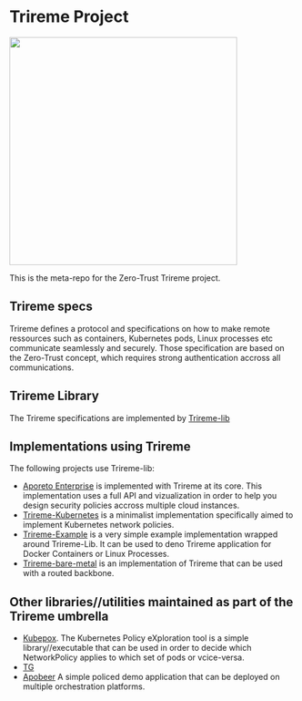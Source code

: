 # Trireme Project

<img src="docs/trireme.png" width="400">

This is the meta-repo for the Zero-Trust Trireme project.

## Trireme specs

Trireme defines a protocol and specifications on how to make remote ressources such as containers, Kubernetes pods, Linux processes etc communicate seamlessly and securely.
Those specification are based on the Zero-Trust concept, which requires strong authentication accross all communications.

## Trireme Library

The Trireme specifications are implemented by [Trireme-lib](https://github.com/aporeto-inc/trireme-lib)

## Implementations using Trireme

The following projects use Trireme-lib:

- [Aporeto Enterprise](https://console.aporeto.com) is implemented with Trireme at its core. This implementation uses a full API and vizualization in order to help you design security policies accross multiple cloud instances.
- [Trireme-Kubernetes](https://github.com/aporeto-inc/trireme-kubernetes) is a minimalist implementation specifically aimed to implement Kubernetes network policies.
- [Trireme-Example](https://github.com/aporeto-inc/trireme-example) is a very simple example implementation wrapped around Trireme-Lib. It can be used to deno Trireme application for Docker Containers or Linux Processes.
- [Trireme-bare-metal](https://github.com/aporeto-inc/trireme-bare-metal) is an implementation of Trireme that can be used with a routed backbone.

## Other libraries//utilities maintained as part of the Trireme umbrella

- [Kubepox](https://github.com/aporeto-inc/kubepox). The Kubernetes Policy eXploration tool is a simple library//executable that can be used in order to decide which NetworkPolicy applies to which set of pods or vcice-versa.
- [TG](https://github.com/aporeto-inc/tg)
- [Apobeer](https://github.com/aporeto-inc/apobeer) A simple policed demo application that can be deployed on multiple orchestration platforms.
